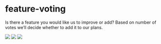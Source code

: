 # feature-voting
Is there a feature you would like us to improve or add? Based on number of votes we’ll decide whether to add it to our plans.

[![](https://api.gh-polls.com/poll/01CEVTWKMZQEYG375409HHTZ6K/Driver%20safety%20and%20ECO%20score)](https://api.gh-polls.com/poll/01CEVTWKMZQEYG375409HHTZ6K/Driver%20safety%20and%20ECO%20score/vote)
[![](https://api.gh-polls.com/poll/01CEVTWKMZQEYG375409HHTZ6K/Heatmap%20most%20travelled%20roads%20and%20areas%20with)](https://api.gh-polls.com/poll/01CEVTWKMZQEYG375409HHTZ6K/Heatmap%20most%20travelled%20roads%20and%20areas%20with/vote)
[![](https://api.gh-polls.com/poll/01CEVTY8BJGMQBKNGYZSV5TMKD/Automatically%20send%20your%20reports%20directly%20to%20your%20email)](https://api.gh-polls.com/poll/01CEVTY8BJGMQBKNGYZSV5TMKD/Automatically%20send%20your%20reports%20directly%20to%20your%20email/vote)


